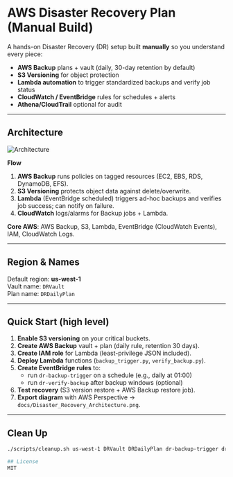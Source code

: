 # AWS Disaster Recovery Plan (Manual Build)

A hands-on Disaster Recovery (DR) setup built **manually** so you understand every piece:
- **AWS Backup** plans + vault (daily, 30-day retention by default)
- **S3 Versioning** for object protection
- **Lambda automation** to trigger standardized backups and verify job status
- **CloudWatch / EventBridge** rules for schedules + alerts
- **Athena/CloudTrail** optional for audit

---

## Architecture

![Architecture](docs/Disaster_Recovery_Architecture.png)

**Flow**
1) **AWS Backup** runs policies on tagged resources (EC2, EBS, RDS, DynamoDB, EFS).  
2) **S3 Versioning** protects object data against delete/overwrite.  
3) **Lambda** (EventBridge scheduled) triggers ad-hoc backups and verifies job success; can notify on failure.  
4) **CloudWatch** logs/alarms for Backup jobs + Lambda.

**Core AWS**: AWS Backup, S3, Lambda, EventBridge (CloudWatch Events), IAM, CloudWatch Logs.

---

## Region & Names
Default region: **us-west-1**  
Vault name: `DRVault`  
Plan name: `DRDailyPlan`

---

## Quick Start (high level)

1. **Enable S3 versioning** on your critical buckets.  
2. **Create AWS Backup** vault + plan (daily rule, retention 30 days).  
3. **Create IAM role** for Lambda (least-privilege JSON included).  
4. **Deploy Lambda** functions (`backup_trigger.py`, `verify_backup.py`).  
5. **Create EventBridge rules** to:  
   - run `dr-backup-trigger` on a schedule (e.g., daily at 01:00)  
   - run `dr-verify-backup` after backup windows (optional)  
6. **Test recovery** (S3 version restore + AWS Backup restore job).  
7. **Export diagram** with AWS Perspective → `docs/Disaster_Recovery_Architecture.png`.

---

## Clean Up

```bash
./scripts/cleanup.sh us-west-1 DRVault DRDailyPlan dr-backup-trigger dr-verify-backup

## License
MIT
